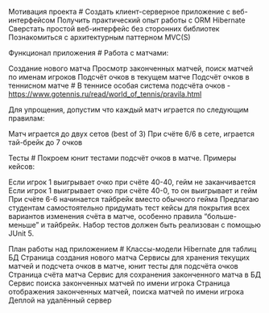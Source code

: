 Мотивация проекта #
Создать клиент-серверное приложение с веб-интерфейсом
Получить практический опыт работы с ORM Hibernate
Сверстать простой веб-интерфейс без сторонних библиотек
Познакомиться с архитектурным паттерном MVC(S)

Функционал приложения #
Работа с матчами:

Создание нового матча
Просмотр законченных матчей, поиск матчей по именам игроков
Подсчёт очков в текущем матче
Подсчёт очков в теннисном матче #
В теннисе особая система подсчёта очков - https://www.gotennis.ru/read/world_of_tennis/pravila.html

Для упрощения, допустим что каждый матч играется по следующим правилам:

Матч играется до двух сетов (best of 3)
При счёте 6/6 в сете, играется тай-брейк до 7 очков

Тесты #
Покроем юнит тестами подсчёт очков в матче. Примеры кейсов:

Если игрок 1 выигрывает очко при счёте 40-40, гейм не заканчивается
Если игрок 1 выигрывает очко при счёте 40-0, то он выигрывает и гейм
При счёте 6-6 начинается тайбрейк вместо обычного гейма
Предлагаю студентам самостоятельно придумать тест кейсы для покрытия всех вариантов изменения счёта в матче, особенно правила “больше-меньше” и тайбрейк. Набор тестов должен быть реализован с помощью JUnit 5.

План работы над приложением #
Классы-модели Hibernate для таблиц БД
Страница создания нового матча
Сервисы для хранения текущих матчей и подсчета очков в матче, юнит тесты для подсчёта очков
Страница счёта матча
Сервис для сохранения законченного матча в БД
Сервис поиска законченных матчей по имени игрока
Страница отображения законченных матчей, поиска матчей по имени игрока
Деплой на удалённый сервер
